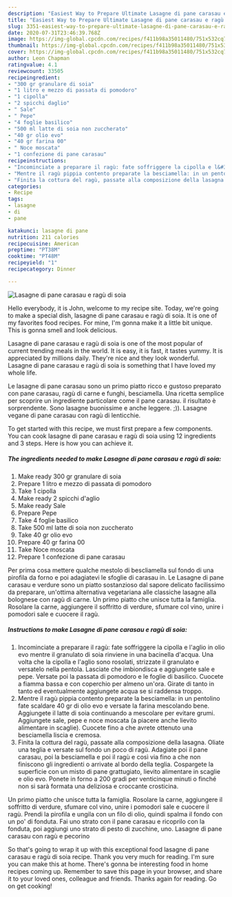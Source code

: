 ```yaml
---
description: "Easiest Way to Prepare Ultimate Lasagne di pane carasau e ragù di soia"
title: "Easiest Way to Prepare Ultimate Lasagne di pane carasau e ragù di soia"
slug: 3351-easiest-way-to-prepare-ultimate-lasagne-di-pane-carasau-e-ragu-di-soia
date: 2020-07-31T23:46:39.768Z
image: https://img-global.cpcdn.com/recipes/f411b98a35011480/751x532cq70/lasagne-di-pane-carasau-e-ragu-di-soia-recipe-main-photo.jpg
thumbnail: https://img-global.cpcdn.com/recipes/f411b98a35011480/751x532cq70/lasagne-di-pane-carasau-e-ragu-di-soia-recipe-main-photo.jpg
cover: https://img-global.cpcdn.com/recipes/f411b98a35011480/751x532cq70/lasagne-di-pane-carasau-e-ragu-di-soia-recipe-main-photo.jpg
author: Leon Chapman
ratingvalue: 4.1
reviewcount: 33505
recipeingredient:
- "300 gr granulare di soia"
- "1 litro e mezzo di passata di pomodoro"
- "1 cipolla"
- "2 spicchi daglio"
- " Sale"
- " Pepe"
- "4 foglie basilico"
- "500 ml latte di soia non zuccherato"
- "40 gr olio evo"
- "40 gr farina 00"
- " Noce moscata"
- "1 confezione di pane carasau"
recipeinstructions:
- "Incominciate a preparare il ragù: fate soffriggere la cipolla e l&#39;aglio in olio evo mentre il granulato di soia rinviene in una bacinella d&#39;acqua. Una volta che la cipolla e l&#39;aglio sono rosolati, strizzate il granulato e versatelo nella pentola. Lasciate che imbiondisca e aggiungete sale e pepe. Versate poi la passata di pomodoro e le foglie di basilico. Cuocete a fiamma bassa e con coperchio per almeno un&#39;ora. Girate di tanto in tanto ed eventualmente aggiungete acqua se si raddensa troppo."
- "Mentre il ragù pippia contento preparate la besciamella: in un pentolino fate scaldare 40 gr di olio evo e versate la farina mescolando bene. Aggiungete il latte di soia continuando a mescolare per evitare grumi. Aggiungete sale, pepe e noce moscata (a piacere anche lievito alimentare in scaglie). Cuocete fino a che avrete ottenuto una besciamella liscia e cremosa."
- "Finita la cottura del ragù, passate alla composizione della lasagna. Oliate una teglia e versate sul fondo un poco di ragù. Adagiate poi il pane carasau, poi la besciamella e poi il ragù e così via fino a che non finiscono gli ingredienti o arrivate al bordo della teglia. Cospargete la superficie con un misto di pane grattugiato, lievito alimentare in scaglie e olio evo. Ponete in forno a 200 gradi per venticinque minuti o finché non si sarà formata una deliziosa e croccante crosticina."
categories:
- Recipe
tags:
- lasagne
- di
- pane

katakunci: lasagne di pane 
nutrition: 211 calories
recipecuisine: American
preptime: "PT38M"
cooktime: "PT48M"
recipeyield: "1"
recipecategory: Dinner

---
```



![Lasagne di pane carasau e ragù di soia](https://img-global.cpcdn.com/recipes/f411b98a35011480/751x532cq70/lasagne-di-pane-carasau-e-ragu-di-soia-recipe-main-photo.jpg)

Hello everybody, it is John, welcome to my recipe site. Today, we're going to make a special dish, lasagne di pane carasau e ragù di soia. It is one of my favorites food recipes. For mine, I'm gonna make it a little bit unique. This is gonna smell and look delicious.

Lasagne di pane carasau e ragù di soia is one of the most popular of current trending meals in the world. It is easy, it is fast, it tastes yummy. It is appreciated by millions daily. They're nice and they look wonderful. Lasagne di pane carasau e ragù di soia is something that I have loved my whole life.

Le lasagne di pane carasau sono un primo piatto ricco e gustoso preparato con pane carasau, ragù di carne e funghi, besciamella. Una ricetta semplice per scoprire un ingrediente particolare come il pane carasau. il risultato è sorprendente. Sono lasagne buonissime e anche leggere. ;)). Lasagne vegane di pane carasau con ragù di lenticchie.


To get started with this recipe, we must first prepare a few components. You can cook lasagne di pane carasau e ragù di soia using 12 ingredients and 3 steps. Here is how you can achieve it.

<!--inarticleads1-->

##### The ingredients needed to make Lasagne di pane carasau e ragù di soia:

1. Make ready 300 gr granulare di soia
1. Prepare 1 litro e mezzo di passata di pomodoro
1. Take 1 cipolla
1. Make ready 2 spicchi d&#39;aglio
1. Make ready  Sale
1. Prepare  Pepe
1. Take 4 foglie basilico
1. Take 500 ml latte di soia non zuccherato
1. Take 40 gr olio evo
1. Prepare 40 gr farina 00
1. Take  Noce moscata
1. Prepare 1 confezione di pane carasau


Per prima cosa mettere qualche mestolo di bescliamella sul fondo di una pirofila da forno e poi adagiatevi le sfoglie di carasau in. Le Lasagne di pane carasau e verdure sono un piatto sostanzioso dal sapore delicato facilissimo da preparare, un&#39;ottima alternativa vegetariana alle classiche lasagne alla bolognese con ragù di carne. Un primo piatto che unisce tutta la famiglia. Rosolare la carne, aggiungere il soffritto di verdure, sfumare col vino, unire i pomodori sale e cuocere il ragù. 

<!--inarticleads2-->

##### Instructions to make Lasagne di pane carasau e ragù di soia:

1. Incominciate a preparare il ragù: fate soffriggere la cipolla e l&#39;aglio in olio evo mentre il granulato di soia rinviene in una bacinella d&#39;acqua. Una volta che la cipolla e l&#39;aglio sono rosolati, strizzate il granulato e versatelo nella pentola. Lasciate che imbiondisca e aggiungete sale e pepe. Versate poi la passata di pomodoro e le foglie di basilico. Cuocete a fiamma bassa e con coperchio per almeno un&#39;ora. Girate di tanto in tanto ed eventualmente aggiungete acqua se si raddensa troppo.
1. Mentre il ragù pippia contento preparate la besciamella: in un pentolino fate scaldare 40 gr di olio evo e versate la farina mescolando bene. Aggiungete il latte di soia continuando a mescolare per evitare grumi. Aggiungete sale, pepe e noce moscata (a piacere anche lievito alimentare in scaglie). Cuocete fino a che avrete ottenuto una besciamella liscia e cremosa.
1. Finita la cottura del ragù, passate alla composizione della lasagna. Oliate una teglia e versate sul fondo un poco di ragù. Adagiate poi il pane carasau, poi la besciamella e poi il ragù e così via fino a che non finiscono gli ingredienti o arrivate al bordo della teglia. Cospargete la superficie con un misto di pane grattugiato, lievito alimentare in scaglie e olio evo. Ponete in forno a 200 gradi per venticinque minuti o finché non si sarà formata una deliziosa e croccante crosticina.


Un primo piatto che unisce tutta la famiglia. Rosolare la carne, aggiungere il soffritto di verdure, sfumare col vino, unire i pomodori sale e cuocere il ragù. Prendi la pirofila e ungila con un filo di olio, quindi spalma il fondo con un po&#39; di fonduta. Fai uno strato con il pane carasau e ricoprilo con la fonduta, poi aggiungi uno strato di pesto di zucchine, uno. Lasagne di pane carasau con ragù e pecorino 

So that's going to wrap it up with this exceptional food lasagne di pane carasau e ragù di soia recipe. Thank you very much for reading. I'm sure you can make this at home. There's gonna be interesting food in home recipes coming up. Remember to save this page in your browser, and share it to your loved ones, colleague and friends. Thanks again for reading. Go on get cooking!
